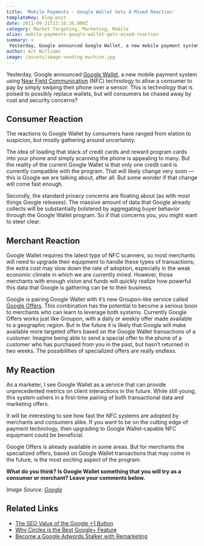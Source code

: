 ```yaml
---
title: 'Mobile Payments - Google Wallet Gets A Mixed Reaction'
templateKey: blog-post
date: 2011-09-21T13:16:26.000Z
category: Market Targeting, Marketing, Mobile
alias: mobile-payments-google-wallet-gets-mixed-reaction
summary: > 
 Yesterday, Google announced Google Wallet, a new mobile payment system using Near Field Communication (NFC) technology to allow a consumer to pay by simply swiping their phone over a sensor. This is technology that is poised to possibly replace wallets, but will consumers be chased away by cost and security concerns?  	Consumer Reaction The reactions to Google Wallet by consumers have ranged from elation to suspicion, but mostly gathering around uncertainty.
author: Art Williams
image: /assets/image-vending-machine.jpg
---
```


Yesterday, Google announced [Google Wallet](https://www.google.com/wallet/), a new mobile payment system using [Near Field Communication](https://en.wikipedia.org/wiki/Near_field_communication) (NFC) technology to allow a consumer to pay by simply swiping their phone over a sensor. This is technology that is poised to possibly replace wallets, but will consumers be chased away by cost and security concerns?

Consumer Reaction
-----------------

The reactions to Google Wallet by consumers have ranged from elation to suspicion, but mostly gathering around uncertainty.

The idea of loading that stack of credit cards and reward program cards into your phone and simply scanning the phone is appealing to many. But the reality of the current Google Wallet is that only one credit card is currently compatible with the program. That will likely change very soon — this is Google we are talking about, after all. But some wonder if that change will come fast enough.

Secondly, the standard privacy concerns are floating about (as with most things Google releases). The massive amount of data that Google already collects will be substantially bolstered by aggregating buyer behavior through the Google Wallet program. So if that concerns you, you might want to steer clear.

Merchant Reaction
-----------------

Google Wallet requires the latest type of NFC scanners, so most merchants will need to upgrade their equipment to handle these types of transactions; the extra cost may slow down the rate of adoption, especially in the weak economic climate in which we are currently mired. However, those merchants with enough vision and funds will quickly realize how powerful this data that Google is gathering can be to their business.

Google is pairing Google Wallet with it’s new Groupon-like service called [Google Offers](https://www.google.com/offers/). This combination has the potential to become a serious boon to merchants who can learn to leverage both systems. Currently Google Offers works just like Groupon, with a daily or weekly offer made available to a geographic region. But in the future it is likely that Google will make available more targeted offers based on the Google Wallet transactions of a customer. Imagine being able to send a special offer to the phone of a customer who has purchased from you in the past, but hasn’t returned in two weeks. The possibilities of specialized offers are really endless.

My Reaction
-----------

As a marketer, I see Google Wallet as a service that can provide unprecedented metrics on client interactions in the future. While still young, this system ushers in a first-time pairing of both transactional data and marketing offers.

It will be interesting to see how fast the NFC systems are adopted by merchants and consumers alike. If you want to be on the cutting edge of payment technology, then upgrading to Google Wallet-capable NFC equipment could be beneficial.

Google Offers is already available in some areas. But for merchants the specialized offers, based on Google Wallet transactions that may come in the future, is the most exciting aspect of the program.

**What do you think? Is Google Wallet something that you will try as a consumer or merchant? Leave your comments below.**

_Image Source: [Google](http://gw-press.appspot.com/logos-images.html)_

Related Links
-------------

*   [The SEO Value of the Google +1 Button](/insights/seo-value-google-1-button)
*   [Why Circles is the Best Google+ Feature](/insights/why-circles-best-google-feature)
*   [Become a Google Adwords Stalker with Remarketing](/insights/become-google-adwords-stalker-remarketing)